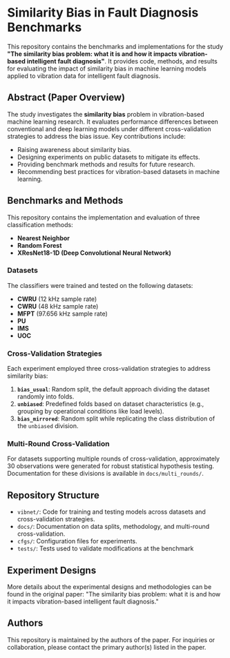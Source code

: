 # Similarity Bias in Fault Diagnosis Benchmarks

This repository contains the benchmarks and implementations for the study **"The similarity bias problem: what it is and how it impacts vibration-based intelligent fault diagnosis"**. It provides code, methods, and results for evaluating the impact of similarity bias in machine learning models applied to vibration data for intelligent fault diagnosis.

## Abstract (Paper Overview)

The study investigates the **similarity bias** problem in vibration-based machine learning research. It evaluates performance differences between conventional and deep learning models under different cross-validation strategies to address the bias issue. Key contributions include:

- Raising awareness about similarity bias.
- Designing experiments on public datasets to mitigate its effects.
- Providing benchmark methods and results for future research.
- Recommending best practices for vibration-based datasets in machine learning.

## Benchmarks and Methods

This repository contains the implementation and evaluation of three classification methods:

- **Nearest Neighbor**
- **Random Forest**
- **XResNet18-1D (Deep Convolutional Neural Network)**

### Datasets
The classifiers were trained and tested on the following datasets:
- **CWRU** (12 kHz sample rate)
- **CWRU** (48 kHz sample rate)
- **MFPT** (97.656 kHz sample rate)
- **PU**
- **IMS**
- **UOC**

### Cross-Validation Strategies
Each experiment employed three cross-validation strategies to address similarity bias:

1. **`bias_usual`**: Random split, the default approach dividing the dataset randomly into folds.
2. **`unbiased`**: Predefined folds based on dataset characteristics (e.g., grouping by operational conditions like load levels).
3. **`bias_mirrored`**: Random split while replicating the class distribution of the `unbiased` division.

### Multi-Round Cross-Validation
For datasets supporting multiple rounds of cross-validation, approximately 30 observations were generated for robust statistical hypothesis testing. Documentation for these divisions is available in `docs/multi_rounds/`.

## Repository Structure
- `vibnet/`: Code for training and testing models across datasets and cross-validation strategies.
- `docs/`: Documentation on data splits, methodology, and multi-round cross-validation.
- `cfgs/`: Configuration files for experiments.
- `tests/`: Tests used to validate modifications at the benchmark

## Experiment Designs

More details about the experimental designs and methodologies can be found in the original paper:
"The similarity bias problem: what it is and how it impacts vibration-based intelligent fault diagnosis."

## Authors
This repository is maintained by the authors of the paper. For inquiries or collaboration, please contact the primary author(s) listed in the paper.
